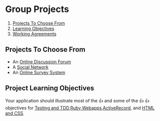 # Group Projects
1. [Projects To Choose From](#projects-to-choose-from)
1. [Learning Objectives](#learning-objectives)
1. [Working Agreements](../working-agreements.md)

## Projects To Choose From

* An [Online Discussion Forum](group-projects/online-discussion-forum.md)
* A [Social Network](group-projects/social-network.md)
* An [Online Survey System](group-projects/survey-system.md)

## Project Learning Objectives

Your application should illustrate most of the :+1: and some of the :+1: :+1:
objectives for [Testing and TDD](learning-objectives/testing-and-tdd.md),[Ruby
Webapps](learning-objectives/ruby-webapps.md),[ActiveRecord](learning-objectives/activerecord.md),
and [HTML and CSS](learning-objectives/html-and-css.md).
